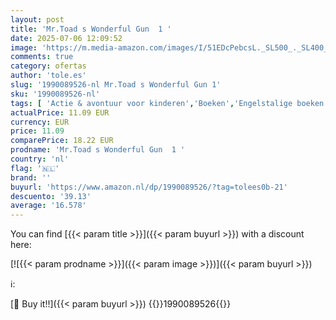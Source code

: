 ```yaml
---
layout: post
title: 'Mr.Toad s Wonderful Gun  1 '
date: 2025-07-06 12:09:52
image: 'https://m.media-amazon.com/images/I/51EDcPebcsL._SL500_._SL400_.jpg'
comments: true
category: ofertas
author: 'tole.es'
slug: '1990089526-nl Mr.Toad s Wonderful Gun 1'
sku: '1990089526-nl'
tags: [ 'Actie & avontuur voor kinderen','Boeken','Engelstalige boeken','Fantasy & magie voor kinderen','Featured Categories','Kinderboeken','Klassiekers voor kinderen','Literatuur & fictie voor kinderen','Sciencefiction & fantasy voor kinderen','🇳🇱', ]
actualPrice: 11.09 EUR
currency: EUR
price: 11.09
comparePrice: 18.22 EUR
prodname: 'Mr.Toad s Wonderful Gun  1 '
country: 'nl'
flag: '🇳🇱'
brand: ''
buyurl: 'https://www.amazon.nl/dp/1990089526/?tag=tolees0b-21'
descuento: '39.13'
average: '16.578'
---
```


You can find [{{< param title >}}]({{< param buyurl >}}) with a discount here:

[![{{< param prodname >}}]({{< param image >}})]({{< param buyurl >}})

ℹ️:


[🛒 Buy it!!]({{< param buyurl >}})
{{<world>}}1990089526{{</world>}}

